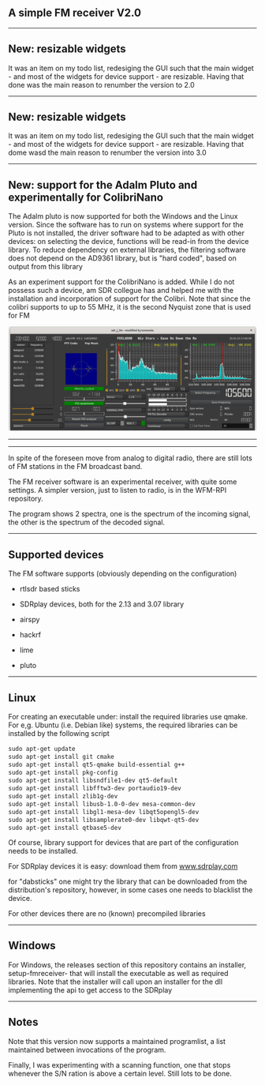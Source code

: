 
A simple FM receiver V2.0
-------------------------

-----------------------------------------------------------------------
New: resizable widgets
-----------------------------------------------------------------------

It was an item on my todo list, redesiging the GUI such that the main
widget - and most of the widgets for device support - are resizable.
Having that done was the main reason to renumber the version to 2.0

-----------------------------------------------------------------------
New: resizable widgets
-----------------------------------------------------------------------

It was an item on my todo list, redesiging the GUI such that the main
widget - and most of the widgets for device support - are resizable.
Having that dome wasd the main reason to renumber the version into 3.0

------------------------------------------------------------------------
New: support for the Adalm Pluto and experimentally for ColibriNano
------------------------------------------------------------------------

The Adalm pluto is now supported for both the Windows and the Linux version.
Since the software has to run on systems where support for the Pluto is
not installed, the driver software had to be adapted as with
other devices: on selecting the device, functions will be read-in from the
device library. To reduce dependency on external libraries, the filtering
software does not depend on the AD9361 library, but is "hard coded",
based on output from this library

As an experiment support for the ColibriNano is added. While I do not 
possess such a device, am SDR collegue has and helped me with the
installation and incorporation of support for the Colibri.
Note that since the colibri supports to up to 55 MHz, it is the second Nyquist
zone that is used for FM

![fm receiver](/fmreceiver.png?raw=true)

-------------------------------------------------------------------------
-------------------------------------------------------------------------

In spite of the foreseen move from analog to digital radio, there
are still lots of FM stations in the FM broadcast band.

The FM receiver software is an experimental receiver, with quite some settings.
A simpler version, just to listen to radio, is in the WFM-RPI repository.

The program shows 2 spectra, one is the spectrum of the incoming signal,
the other is the spectrum of the decoded signal.

-------------------------------------------------------------------------
Supported devices
-------------------------------------------------------------------------

The FM software supports (obviously depending on the configuration)

* rtlsdr based sticks

* SDRplay devices, both  for the 2.13 and 3.07 library

* airspy

* hackrf

* lime

* pluto

--------------------------------------------------------------------------------
Linux
--------------------------------------------------------------------------------
For creating an executable under: install the required libraries use qmake.
For e,g. Ubuntu (i.e. Debian like) systems, the required libraries
can be installed by the following script

	sudo apt-get update
	sudo apt-get install git cmake
	sudo apt-get install qt5-qmake build-essential g++
	sudo apt-get install pkg-config
	sudo apt-get install libsndfile1-dev qt5-default
	sudo apt-get install libfftw3-dev portaudio19-dev
	sudo apt-get install zlib1g-dev
	sudo apt-get install libusb-1.0-0-dev mesa-common-dev
	sudo apt-get install libgl1-mesa-dev libqt5opengl5-dev
	sudo apt-get install libsamplerate0-dev libqwt-qt5-dev
	sudo apt-get install qtbase5-dev

Of course, library support for devices that are part of the configuration
needs to be installed.

For SDRplay devices it is easy: download them from www.sdrplay.com

for "dabsticks" one might try the library that can be downloaded from
the distribution's repository, however, in some cases one needs
to blacklist the device.

For other devices there are no (known) precompiled libraries

-------------------------------------------------------------------------------
Windows
-------------------------------------------------------------------------------

For Windows, the releases section of this repository contains an installer, setup-fmreceiver-  that will
install the executable as well as required libraries. Note that the installer will call upon
an installer for the dll implementing the api to get access to the SDRplay

------------------------------------------------------------------------------
Notes
------------------------------------------------------------------------------

Note that this version now supports a maintained programlist,
a list maintained between invocations of the program.

Finally, I was experimenting with a scanning function, one that stops
whenever the S/N ration is above a certain level. Still lots to be done.



